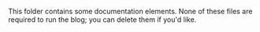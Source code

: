 This folder contains some documentation elements. None of these files are required to run the blog; you can delete them if you'd like.
